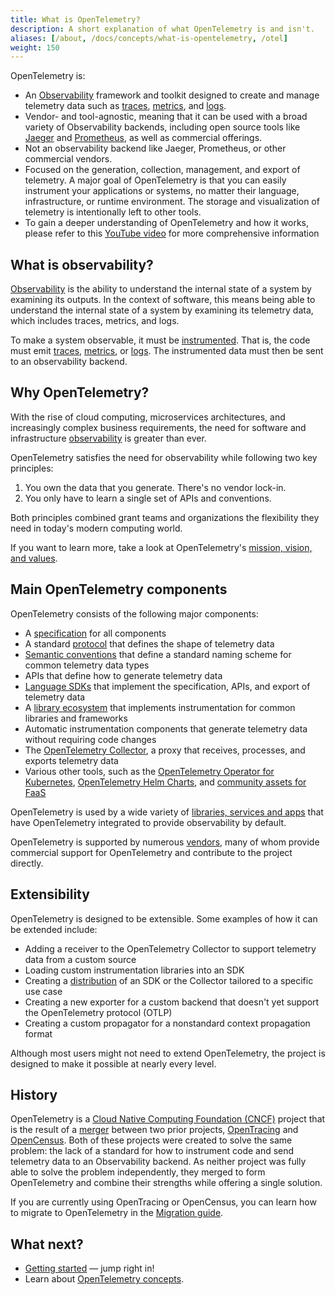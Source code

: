 ```yaml
---
title: What is OpenTelemetry?
description: A short explanation of what OpenTelemetry is and isn't.
aliases: [/about, /docs/concepts/what-is-opentelemetry, /otel]
weight: 150
---
```


OpenTelemetry is:

- An [Observability](/docs/concepts/observability-primer/#what-is-observability)
  framework and toolkit designed to create and manage telemetry data such as
  [traces](/docs/concepts/signals/traces/),
  [metrics](/docs/concepts/signals/metrics/), and
  [logs](/docs/concepts/signals/logs/).
- Vendor- and tool-agnostic, meaning that it can be used with a broad variety of
  Observability backends, including open source tools like
  [Jaeger](https://www.jaegertracing.io/) and
  [Prometheus](https://prometheus.io/), as well as commercial offerings.
- Not an observability backend like Jaeger, Prometheus, or other commercial
  vendors.
- Focused on the generation, collection, management, and export of telemetry. A
  major goal of OpenTelemetry is that you can easily instrument your
  applications or systems, no matter their language, infrastructure, or runtime
  environment. The storage and visualization of telemetry is intentionally left
  to other tools.
- To gain a deeper understanding of OpenTelemetry and how it works,
  please refer to this [YouTube video](https://www.youtube.com/watch?v=iEEIabOha8U) for more comprehensive information

## What is observability?

[Observability](/docs/concepts/observability-primer/#what-is-observability) is
the ability to understand the internal state of a system by examining its
outputs. In the context of software, this means being able to understand the
internal state of a system by examining its telemetry data, which includes
traces, metrics, and logs.

To make a system observable, it must be
[instrumented](/docs/concepts/instrumentation). That is, the code must emit
[traces](/docs/concepts/signals/traces/),
[metrics](/docs/concepts/signals/metrics/), or
[logs](/docs/concepts/signals/logs/). The instrumented data must then be sent to
an observability backend.

## Why OpenTelemetry?

With the rise of cloud computing, microservices architectures, and increasingly
complex business requirements, the need for software and infrastructure
[observability](/docs/concepts/observability-primer/#what-is-observability) is
greater than ever.

OpenTelemetry satisfies the need for observability while following two key
principles:

1. You own the data that you generate. There's no vendor lock-in.
2. You only have to learn a single set of APIs and conventions.

Both principles combined grant teams and organizations the flexibility they need
in today's modern computing world.

If you want to learn more, take a look at OpenTelemetry's
[mission, vision, and values](/community/mission/).

## Main OpenTelemetry components

OpenTelemetry consists of the following major components:

- A [specification](/docs/specs/otel) for all components
- A standard [protocol](/docs/specs/otlp/) that defines the shape of telemetry
  data
- [Semantic conventions](/docs/specs/semconv/) that define a standard naming
  scheme for common telemetry data types
- APIs that define how to generate telemetry data
- [Language SDKs](/docs/languages) that implement the specification, APIs, and
  export of telemetry data
- A [library ecosystem](/ecosystem/registry) that implements instrumentation for
  common libraries and frameworks
- Automatic instrumentation components that generate telemetry data without
  requiring code changes
- The [OpenTelemetry Collector](/docs/collector), a proxy that receives,
  processes, and exports telemetry data
- Various other tools, such as the
  [OpenTelemetry Operator for Kubernetes](/docs/platforms/kubernetes/operator/),
  [OpenTelemetry Helm Charts](/docs/platforms/kubernetes/helm/), and
  [community assets for FaaS](/docs/platforms/faas/)

OpenTelemetry is used by a wide variety of
[libraries, services and apps](/ecosystem/integrations/) that have OpenTelemetry
integrated to provide observability by default.

OpenTelemetry is supported by numerous [vendors](/ecosystem/vendors/), many of
whom provide commercial support for OpenTelemetry and contribute to the project
directly.

## Extensibility

OpenTelemetry is designed to be extensible. Some examples of how it can be
extended include:

- Adding a receiver to the OpenTelemetry Collector to support telemetry data
  from a custom source
- Loading custom instrumentation libraries into an SDK
- Creating a [distribution](/docs/concepts/distributions/) of an SDK or the
  Collector tailored to a specific use case
- Creating a new exporter for a custom backend that doesn't yet support the
  OpenTelemetry protocol (OTLP)
- Creating a custom propagator for a nonstandard context propagation format

Although most users might not need to extend OpenTelemetry, the project is
designed to make it possible at nearly every level.

## History

OpenTelemetry is a
[Cloud Native Computing Foundation (CNCF)](https://www.cncf.io) project that is
the result of a [merger] between two prior projects,
[OpenTracing](https://opentracing.io) and [OpenCensus](https://opencensus.io).
Both of these projects were created to solve the same problem: the lack of a
standard for how to instrument code and send telemetry data to an Observability
backend. As neither project was fully able to solve the problem independently,
they merged to form OpenTelemetry and combine their strengths while offering a
single solution.

If you are currently using OpenTracing or OpenCensus, you can learn how to
migrate to OpenTelemetry in the [Migration guide](/docs/migration/).

[merger]:
  https://www.cncf.io/blog/2019/05/21/a-brief-history-of-opentelemetry-so-far/

## What next?

- [Getting started](/docs/getting-started/) &mdash; jump right in!
- Learn about [OpenTelemetry concepts](/docs/concepts/).

